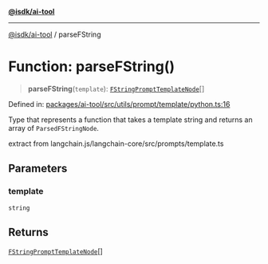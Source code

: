 [**@isdk/ai-tool**](../README.md)

***

[@isdk/ai-tool](../globals.md) / parseFString

# Function: parseFString()

> **parseFString**(`template`): [`FStringPromptTemplateNode`](../type-aliases/FStringPromptTemplateNode.md)[]

Defined in: [packages/ai-tool/src/utils/prompt/template/python.ts:16](https://github.com/isdk/ai-tool.js/blob/6a89194ac34437a1bc58f7ec590cd22976939ca6/src/utils/prompt/template/python.ts#L16)

Type that represents a function that takes a template string and
returns an array of `ParsedFStringNode`.

extract from langchain.js/langchain-core/src/prompts/template.ts

## Parameters

### template

`string`

## Returns

[`FStringPromptTemplateNode`](../type-aliases/FStringPromptTemplateNode.md)[]
